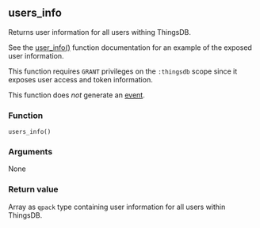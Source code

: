 ## users_info

Returns user information for all users withing ThingsDB.

See the [user_info()](#user_info) function documentation for an example of the exposed user information.

This function requires `GRANT` privileges on the `:thingsdb` scope since it
exposes user access and token information.

This function does *not* generate an [event](#events).

### Function
`users_info()`

### Arguments
None

### Return value
Array as `qpack` type containing user information for all users within ThingsDB.